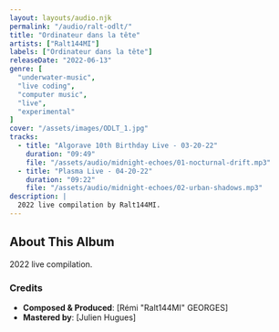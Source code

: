 ```yaml
---
layout: layouts/audio.njk
permalink: "/audio/ralt-odlt/"
title: "Ordinateur dans la tête"
artists: ["Ralt144MI"]
labels: ["Ordinateur dans la tête"]
releaseDate: "2022-06-13"
genre: [
  "underwater-music",
  "live coding",
  "computer music",
  "live",
  "experimental"
]
cover: "/assets/images/ODLT_1.jpg"
tracks:
  - title: "Algorave 10th Birthday Live - 03-20-22"
    duration: "09:49"
    file: "/assets/audio/midnight-echoes/01-nocturnal-drift.mp3"
  - title: "Plasma Live - 04-20-22"
    duration: "09:22"
    file: "/assets/audio/midnight-echoes/02-urban-shadows.mp3"
description: |
  2022 live compilation by Ralt144MI.
---
```


## About This Album

2022 live compilation.

### Credits

- **Composed & Produced**: [Rémi "Ralt144MI" GEORGES]
- **Mastered by**: [Julien Hugues]
